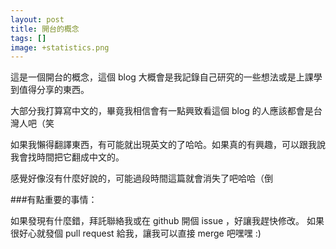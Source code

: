 ```yaml
---
layout: post
title: 開台的概念
tags: []
image: +statistics.png
---
```


這是一個開台的概念，這個 blog 大概會是我記錄自己研究的一些想法或是上課學到值得分享的東西。

大部分我打算寫中文的，畢竟我相信會有一點興致看這個 blog 的人應該都會是台灣人吧（笑

如果我懶得翻譯東西，有可能就出現英文的了哈哈。如果真的有興趣，可以跟我說我會找時間把它翻成中文的。

感覺好像沒有什麼好說的，可能過段時間這篇就會消失了吧哈哈（倒

###有點重要的事情：

如果發現有什麼錯，拜託聯絡我或在 github 開個 issue ，好讓我趕快修改。
如果很好心就發個 pull request 給我，讓我可以直接 merge 吧嘿嘿  :)